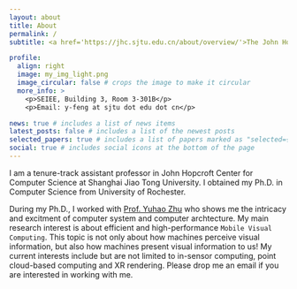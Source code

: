 ```yaml
---
layout: about
title: About
permalink: /
subtitle: <a href='https://jhc.sjtu.edu.cn/about/overview/'>The John Hopcroft Center for Computer Science</a> @ <a href='https://en.sjtu.edu.cn/'>Shanghai Jiao Tong University</a>. Shanghai.

profile:
  align: right
  image: my_img_light.png
  image_circular: false # crops the image to make it circular
  more_info: >
    <p>SEIEE, Building 3, Room 3-301B</p>
    <p>Email: y-feng at sjtu dot edu dot cn</p>

news: true # includes a list of news items
latest_posts: false # includes a list of the newest posts
selected_papers: true # includes a list of papers marked as "selected={true}"
social: true # includes social icons at the bottom of the page
---
```


I am a tenure-track assistant professor in John Hopcroft Center for Computer Science at Shanghai Jiao Tong University. I obtained my Ph.D. in Computer Science from University of Rochester.

During my Ph.D., I worked with [Prof. Yuhao Zhu](https://yuhaozhu.com/) who shows me the intricacy and excitment of computer system and computer archtecture. My main research interest is about efficient and high-performance `Mobile Visual Computing`. This topic is not only about how machines perceive visual information, but also how machines present visual information to us! My current interests include but are not limited to in-sensor computing, point cloud-based computing and XR rendering. Please drop me an email if you are interested in working with me. 

